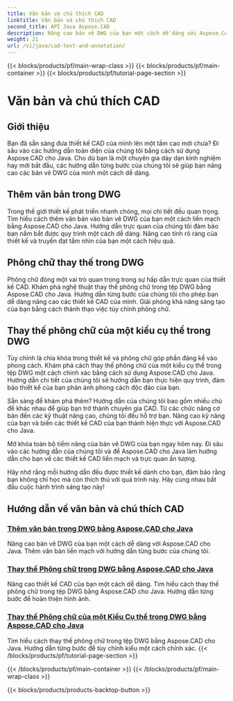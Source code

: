 ```yaml
---
title: Văn bản và chú thích CAD
linktitle: Văn bản và chú thích CAD
second_title: API Java Aspose.CAD
description: Nâng cao bản vẽ DWG của bạn một cách dễ dàng với Aspose.CAD cho Java. Làm chủ việc thêm và thay thế phông chữ trong tệp DWG. Hướng dẫn từng bước để hoàn thiện hình ảnh.
weight: 21
url: /vi/java/cad-text-and-annotation/
---
```


{{< blocks/products/pf/main-wrap-class >}}
{{< blocks/products/pf/main-container >}}
{{< blocks/products/pf/tutorial-page-section >}}

# Văn bản và chú thích CAD


## Giới thiệu 

Bạn đã sẵn sàng đưa thiết kế CAD của mình lên một tầm cao mới chưa? Đi sâu vào các hướng dẫn toàn diện của chúng tôi bằng cách sử dụng Aspose.CAD cho Java. Cho dù bạn là một chuyên gia dày dạn kinh nghiệm hay mới bắt đầu, các hướng dẫn từng bước của chúng tôi sẽ giúp bạn nâng cao các bản vẽ DWG của mình một cách dễ dàng.

## Thêm văn bản trong DWG

Trong thế giới thiết kế phát triển nhanh chóng, mọi chi tiết đều quan trọng. Tìm hiểu cách thêm văn bản vào bản vẽ DWG của bạn một cách liền mạch bằng Aspose.CAD cho Java. Hướng dẫn trực quan của chúng tôi đảm bảo bạn nắm bắt được quy trình một cách dễ dàng. Nâng cao tính rõ ràng của thiết kế và truyền đạt tầm nhìn của bạn một cách hiệu quả.

## Phông chữ thay thế trong DWG

Phông chữ đóng một vai trò quan trọng trong sự hấp dẫn trực quan của thiết kế CAD. Khám phá nghệ thuật thay thế phông chữ trong tệp DWG bằng Aspose.CAD cho Java. Hướng dẫn từng bước của chúng tôi cho phép bạn dễ dàng nâng cao các thiết kế CAD của mình. Giải phóng khả năng sáng tạo của bạn bằng cách thành thạo việc tùy chỉnh phông chữ.

## Thay thế phông chữ của một kiểu cụ thể trong DWG

Tùy chỉnh là chìa khóa trong thiết kế và phông chữ góp phần đáng kể vào phong cách. Khám phá cách thay thế phông chữ của một kiểu cụ thể trong tệp DWG một cách chính xác bằng cách sử dụng Aspose.CAD cho Java. Hướng dẫn chi tiết của chúng tôi sẽ hướng dẫn bạn thực hiện quy trình, đảm bảo thiết kế của bạn phản ánh phong cách độc đáo của bạn.

Sẵn sàng để khám phá thêm? Hướng dẫn của chúng tôi bao gồm nhiều chủ đề khác nhau để giúp bạn trở thành chuyên gia CAD. Từ các chức năng cơ bản đến các kỹ thuật nâng cao, chúng tôi đều hỗ trợ bạn. Nâng cao kỹ năng của bạn và biến các thiết kế CAD của bạn thành hiện thực với Aspose.CAD cho Java.

Mở khóa toàn bộ tiềm năng của bản vẽ DWG của bạn ngay hôm nay. Đi sâu vào các hướng dẫn của chúng tôi và để Aspose.CAD cho Java làm hướng dẫn cho bạn về các thiết kế CAD liền mạch và trực quan ấn tượng.

Hãy nhớ rằng mỗi hướng dẫn đều được thiết kế dành cho bạn, đảm bảo rằng bạn không chỉ học mà còn thích thú với quá trình này. Hãy cùng nhau bắt đầu cuộc hành trình sáng tạo này!
## Hướng dẫn về văn bản và chú thích CAD
### [Thêm văn bản trong DWG bằng Aspose.CAD cho Java](./add-text-in-dwg/)
Nâng cao bản vẽ DWG của bạn một cách dễ dàng với Aspose.CAD cho Java. Thêm văn bản liền mạch với hướng dẫn từng bước của chúng tôi.
### [Thay thế Phông chữ trong DWG bằng Aspose.CAD cho Java](./substitute-font-in-dwg/)
Nâng cao thiết kế CAD của bạn một cách dễ dàng. Tìm hiểu cách thay thế phông chữ trong tệp DWG bằng Aspose.CAD cho Java. Hướng dẫn từng bước để hoàn thiện hình ảnh.
### [Thay thế Phông chữ của một Kiểu Cụ thể trong DWG bằng Aspose.CAD cho Java](./substitute-font-of-particular-style-in-dwg/)
Tìm hiểu cách thay thế phông chữ trong tệp DWG bằng Aspose.CAD cho Java. Hướng dẫn từng bước để tùy chỉnh kiểu một cách chính xác.
{{< /blocks/products/pf/tutorial-page-section >}}

{{< /blocks/products/pf/main-container >}}
{{< /blocks/products/pf/main-wrap-class >}}

{{< blocks/products/products-backtop-button >}}
